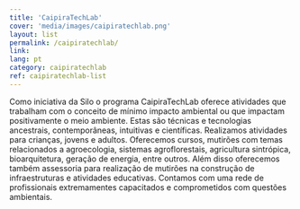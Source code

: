 ```yaml
---
title: 'CaipiraTechLab'
cover: 'media/images/caipiratechlab.png'
layout: list
permalink: /caipiratechlab/
link: 
lang: pt
category: caipiratechlab
ref: caipiratechlab-list
---
```


Como iniciativa da Silo o programa CaipiraTechLab oferece atividades que trabalham com o conceito de mínimo impacto ambiental ou que impactam positivamente o meio ambiente. Estas são técnicas e tecnologias ancestrais, contemporâneas, intuitivas e científicas. Realizamos atividades para crianças, jovens e adultos. Oferecemos cursos, mutirões com temas relacionados a agroecologia, sistemas agroflorestais, agricultura sintrópica, bioarquitetura, geração de energia, entre outros. Além disso oferecemos também assessoria para realização de mutirões na construção de infraestruturas e atividades educativas. Contamos com uma rede de profissionais extremamentes capacitados e comprometidos com questões ambientais.

